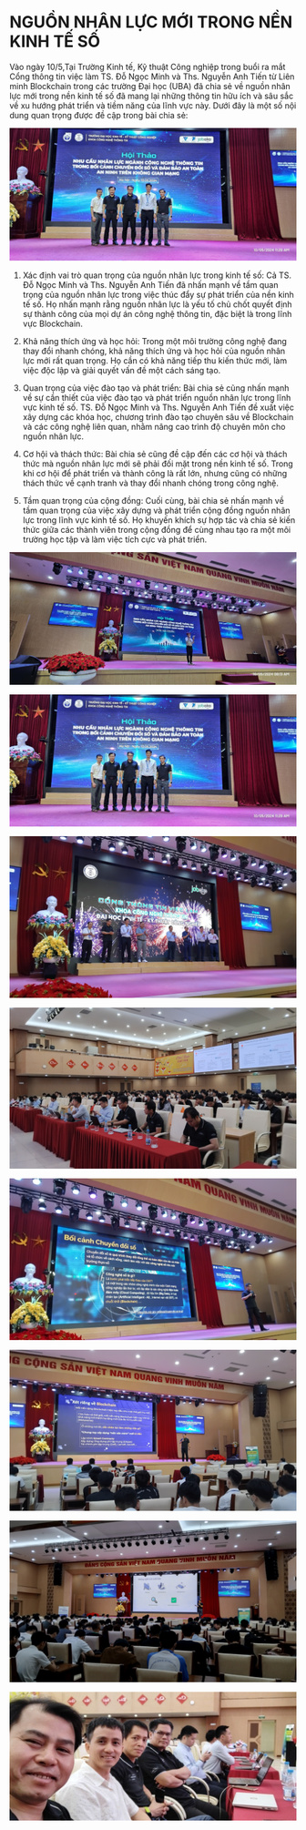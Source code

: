 NGUỒN NHÂN LỰC MỚI TRONG NỀN KINH TẾ SỐ
==========


Vào ngày 10/5,Tại Trường Kinh tế, Kỹ thuật Công nghiệp trong buổi ra mắt Cổng thông tin việc làm TS. Đỗ Ngọc Minh và Ths. Nguyễn Anh Tiến từ Liên minh Blockchain trong các trường Đại học (UBA) đã chia sẻ về nguồn nhân lực mới trong nền kinh tế số đã mang lại những thông tin hữu ích và sâu sắc về xu hướng phát triển và tiềm năng của lĩnh vực này. Dưới đây là một số nội dung quan trọng được đề cập trong bài chia sẻ:

![](img/msg1102638493-245004.jpg)

1. Xác định vai trò quan trọng của nguồn nhân lực trong kinh tế số: Cả TS. Đỗ Ngọc Minh và Ths. Nguyễn Anh Tiến đã nhấn mạnh về tầm quan trọng của nguồn nhân lực trong việc thúc đẩy sự phát triển của nền kinh tế số. Họ nhấn mạnh rằng nguồn nhân lực là yếu tố chủ chốt quyết định sự thành công của mọi dự án công nghệ thông tin, đặc biệt là trong lĩnh vực Blockchain.

2. Khả năng thích ứng và học hỏi: Trong một môi trường công nghệ đang thay đổi nhanh chóng, khả năng thích ứng và học hỏi của nguồn nhân lực mới rất quan trọng. Họ cần có khả năng tiếp thu kiến thức mới, làm việc độc lập và giải quyết vấn đề một cách sáng tạo.

3. Quan trọng của việc đào tạo và phát triển: Bài chia sẻ cũng nhấn mạnh về sự cần thiết của việc đào tạo và phát triển nguồn nhân lực trong lĩnh vực kinh tế số. TS. Đỗ Ngọc Minh và Ths. Nguyễn Anh Tiến đề xuất việc xây dựng các khóa học, chương trình đào tạo chuyên sâu về Blockchain và các công nghệ liên quan, nhằm nâng cao trình độ chuyên môn cho nguồn nhân lực.

4. Cơ hội và thách thức: Bài chia sẻ cũng đề cập đến các cơ hội và thách thức mà nguồn nhân lực mới sẽ phải đối mặt trong nền kinh tế số. Trong khi cơ hội để phát triển và thành công là rất lớn, nhưng cũng có những thách thức về cạnh tranh và thay đổi nhanh chóng trong công nghệ.

5. Tầm quan trọng của cộng đồng: Cuối cùng, bài chia sẻ nhấn mạnh về tầm quan trọng của việc xây dựng và phát triển cộng đồng nguồn nhân lực trong lĩnh vực kinh tế số. Họ khuyến khích sự hợp tác và chia sẻ kiến thức giữa các thành viên trong cộng đồng để cùng nhau tạo ra một môi trường học tập và làm việc tích cực và phát triển.


![](img/msg1102638493-245006.jpg)

![](img/msg1102638493-245004.jpg)

![](img/IMG_20240510_081915.jpg)

![](img/IMG_20240510_085532.jpg)

![](img/IMG_20240510_092534.jpg)

![](img/IMG_20240510_093036.jpg)

![](img/IMG_20240510_094527.jpg)

![](img/msg1102638493-245005.jpg)

